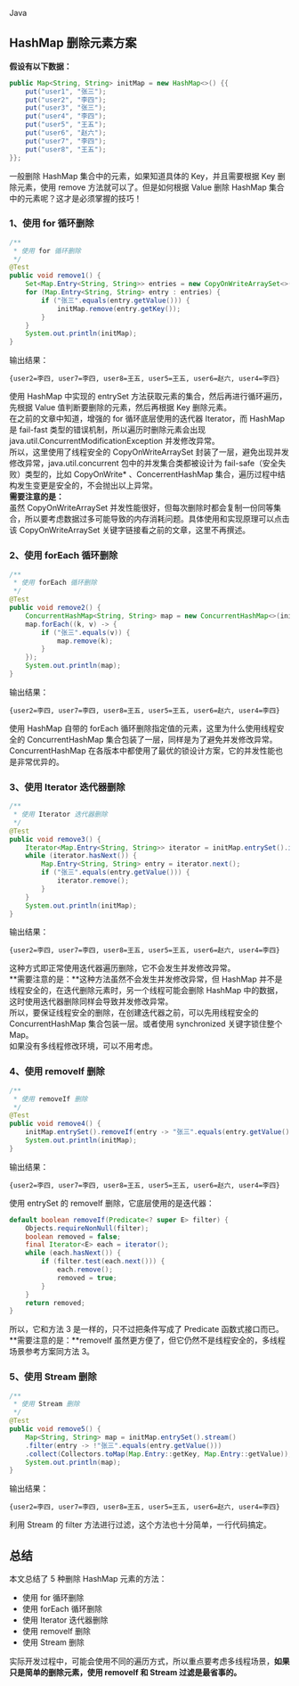 Java
<a name="QQKuD"></a>
## HashMap 删除元素方案
**假设有以下数据：**
```java
public Map<String, String> initMap = new HashMap<>() {{
    put("user1", "张三");
    put("user2", "李四");
    put("user3", "张三");
    put("user4", "李四");
    put("user5", "王五");
    put("user6", "赵六");
    put("user7", "李四");
    put("user8", "王五");
}};
```
一般删除 HashMap 集合中的元素，如果知道具体的 Key，并且需要根据 Key 删除元素，使用 remove 方法就可以了。但是如何根据 Value 删除 HashMap 集合中的元素呢？这才是必须掌握的技巧！
<a name="up8AB"></a>
### 1、使用 for 循环删除
```java
/**
 * 使用 for 循环删除
 */
@Test
public void remove1() {
    Set<Map.Entry<String, String>> entries = new CopyOnWriteArraySet<>(initMap.entrySet());
    for (Map.Entry<String, String> entry : entries) {
        if ("张三".equals(entry.getValue())) {
            initMap.remove(entry.getKey());
        }
    }
    System.out.println(initMap);
}
```
输出结果：
```
{user2=李四, user7=李四, user8=王五, user5=王五, user6=赵六, user4=李四}
```
使用 HashMap 中实现的 entrySet 方法获取元素的集合，然后再进行循环遍历，先根据 Value 值判断要删除的元素，然后再根据 Key 删除元素。<br />在之前的文章中知道，增强的 for 循环底层使用的迭代器 Iterator，而 HashMap 是 fail-fast 类型的错误机制，所以遍历时删除元素会出现 java.util.ConcurrentModificationException 并发修改异常。<br />所以，这里使用了线程安全的 CopyOnWriteArraySet 封装了一层，避免出现并发修改异常，java.util.concurrent 包中的并发集合类都被设计为 fail-safe（安全失败）类型的，比如 CopyOnWrite* 、ConcerrentHashMap 集合，遍历过程中结构发生变更是安全的，不会抛出以上异常。<br />**需要注意的是：**<br />虽然  CopyOnWriteArraySet 并发性能很好，但每次删除时都会复制一份同等集合，所以要考虑数据过多可能导致的内存消耗问题。具体使用和实现原理可以点击该 CopyOnWriteArraySet  关键字链接看之前的文章，这里不再撰述。
<a name="HhFRw"></a>
### 2、使用 forEach 循环删除
```java
/**
 * 使用 forEach 循环删除
 */
@Test
public void remove2() {
    ConcurrentHashMap<String, String> map = new ConcurrentHashMap<>(initMap);
    map.forEach((k, v) -> {
        if ("张三".equals(v)) {
            map.remove(k);
        }
    });
    System.out.println(map);
}
```
输出结果：
```
{user2=李四, user7=李四, user8=王五, user5=王五, user6=赵六, user4=李四}
```
使用 HashMap 自带的 forEach 循环删除指定值的元素，这里为什么使用线程安全的 ConcurrentHashMap 集合包装了一层，同样是为了避免并发修改异常。ConcurrentHashMap 在各版本中都使用了最优的锁设计方案，它的并发性能也是非常优异的。
<a name="Fp4sX"></a>
### 3、使用 Iterator 迭代器删除
```java
/**
 * 使用 Iterator 迭代器删除
 */
@Test
public void remove3() {
    Iterator<Map.Entry<String, String>> iterator = initMap.entrySet().iterator();
    while (iterator.hasNext()) {
        Map.Entry<String, String> entry = iterator.next();
        if ("张三".equals(entry.getValue())) {
            iterator.remove();
        }
    }
    System.out.println(initMap);
}
```
输出结果：
```
{user2=李四, user7=李四, user8=王五, user5=王五, user6=赵六, user4=李四}
```
这种方式即正常使用迭代器遍历删除，它不会发生并发修改异常。<br />**需要注意的是：**这种方法虽然不会发生并发修改异常，但 HashMap 并不是线程安全的，在迭代删除元素时，另一个线程可能会删除 HashMap 中的数据， 这时使用迭代器删除同样会导致并发修改异常。<br />所以，要保证线程安全的删除，在创建迭代器之前，可以先用线程安全的 ConcurrentHashMap 集合包装一层。或者使用  synchronized 关键字锁住整个 Map。<br />如果没有多线程修改环境，可以不用考虑。
<a name="oWaaB"></a>
### 4、使用 removeIf 删除
```java
/**
 * 使用 removeIf 删除
 */
@Test
public void remove4() {
    initMap.entrySet().removeIf(entry -> "张三".equals(entry.getValue()));
    System.out.println(initMap);
}
```
输出结果：
```
{user2=李四, user7=李四, user8=王五, user5=王五, user6=赵六, user4=李四}
```
使用 entrySet 的 removeIf 删除，它底层使用的是迭代器：
```java
default boolean removeIf(Predicate<? super E> filter) {
    Objects.requireNonNull(filter);
    boolean removed = false;
    final Iterator<E> each = iterator();
    while (each.hasNext()) {
        if (filter.test(each.next())) {
            each.remove();
            removed = true;
        }
    }
    return removed;
}
```
所以，它和方法 3 是一样的，只不过把条件写成了 Predicate 函数式接口而已。<br />**需要注意的是：**removeIf 虽然更方便了，但它仍然不是线程安全的，多线程场景参考方案同方法 3。
<a name="ghLBa"></a>
### 5、使用 Stream 删除
```java
/**
 * 使用 Stream 删除
 */
@Test
public void remove5() {
    Map<String, String> map = initMap.entrySet().stream()
    .filter(entry -> !"张三".equals(entry.getValue()))
    .collect(Collectors.toMap(Map.Entry::getKey, Map.Entry::getValue));
    System.out.println(map);
}
```
输出结果：
```
{user2=李四, user7=李四, user8=王五, user5=王五, user6=赵六, user4=李四}
```
利用 Stream 的 filter 方法进行过滤，这个方法也十分简单，一行代码搞定。
<a name="MdgWo"></a>
## 总结
本文总结了 5 种删除 HashMap 元素的方法：

- 使用 for 循环删除
- 使用 forEach 循环删除
- 使用 Iterator 迭代器删除
- 使用 removeIf 删除
- 使用 Stream 删除

实际开发过程中，可能会使用不同的遍历方式，所以重点要考虑多线程场景，**如果只是简单的删除元素，使用 removeIf 和 Stream 过滤是最省事的。**
